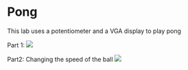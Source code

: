 # Pong

This lab uses a potentiometer and a VGA display to play pong

Part 1: 
![](Lab6p1.gif)

Part2: Changing the speed of the ball
![](Lab6p2.gif)

